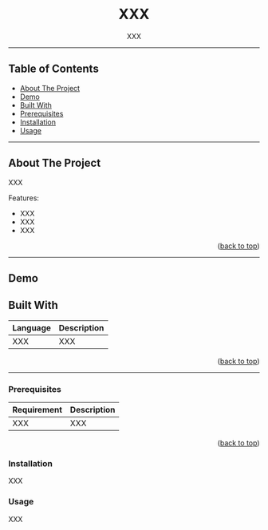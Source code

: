 <a id="readme-top"></a>


<br />
<div align="center">
  <h1 align="center">XXX</h1>
  <p align="center">
    XXX
    <br />  
  </p>
</div>

---

## Table of Contents
- [About The Project](#about-the-project)
- [Demo](#Demo)
- [Built With](#built-with)
- [Prerequisites](#Prerequisites)
- [Installation](#Installation)
- [Usage](#Usage)


---

## About The Project

XXX

Features:
- XXX
- XXX
- XXX

<p align="right">(<a href="#readme-top">back to top</a>)</p>

---
## Demo

## Built With

| Language | Description |
|----------|-------------|
| XXX | XXX |

<p align="right">(<a href="#readme-top">back to top</a>)</p>

---


### Prerequisites

| Requirement | Description |
|-------------|-------------|
| XXX | XXX |


<p align="right">(<a href="#readme-top">back to top</a>)</p>

### Installation

XXX

### Usage

XXX

